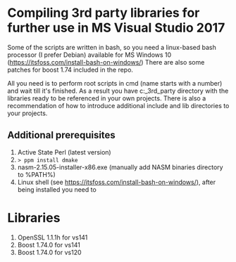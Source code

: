 # Compiling 3rd party libraries for further use in MS Visual Studio 2017 #

Some of the scripts are written in bash, so you need a linux-based bash processor (I prefer Debian) available for MS Windows 10 (https://itsfoss.com/install-bash-on-windows/)
There are also some patches for boost 1.74 included in the repo.

All you need is to perform root scripts in cmd (name starts with a number) and wait till it's finished.
As a result you have c:\_3rd_party directory with the libraries ready to be referenced in your own projects.
There is also a recommendation of how to introduce additional include and lib directories to your projects.

## Additional prerequisites ##

1. Active State Perl (latest version)
1. `> ppm install dmake`
1. nasm-2.15.05-installer-x86.exe (manually add NASM binaries directory to %PATH%)
1. Linux shell (see https://itsfoss.com/install-bash-on-windows/), after being installed you need to 


# Libraries # 

1. OpenSSL 1.1.1h for vs141
1. Boost 1.74.0 for vs141
1. Boost 1.74.0 for vs120

